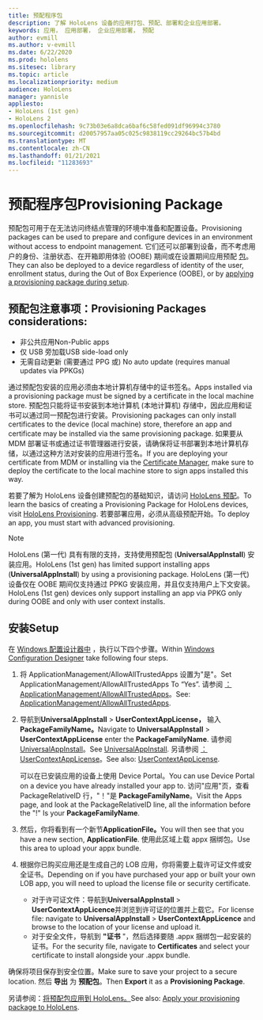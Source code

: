 ```yaml
---
title: 预配程序包
description: 了解 HoloLens 设备的应用打包、预配、部署和企业应用部署。
keywords: 应用， 应用部署， 企业应用部署， 预配
author: evmill
ms.author: v-evmill
ms.date: 6/22/2020
ms.prod: hololens
ms.sitesec: library
ms.topic: article
ms.localizationpriority: medium
audience: HoloLens
manager: yannisle
appliesto:
- HoloLens (1st gen)
- HoloLens 2
ms.openlocfilehash: 9c73b03e6a8dca6baf6c58fed091df96994c3780
ms.sourcegitcommit: d20057957aa05c025c9838119cc29264bc57b4bd
ms.translationtype: MT
ms.contentlocale: zh-CN
ms.lasthandoff: 01/21/2021
ms.locfileid: "11283693"
---
```

# <span data-ttu-id="4a6b6-104">预配程序包</span><span class="sxs-lookup"><span data-stu-id="4a6b6-104">Provisioning Package</span></span>

<span data-ttu-id="4a6b6-105">预配包可用于在无法访问终结点管理的环境中准备和配置设备。</span><span class="sxs-lookup"><span data-stu-id="4a6b6-105">Provisioning packages can be used to prepare and configure devices in an environment without access to endpoint management.</span></span> <span data-ttu-id="4a6b6-106">它们还可以部署到设备，而不考虑用户的身份、注册状态、在开箱即用体验 (OOBE) 期间或在设置期间应用预配 [包](https://docs.microsoft.com/hololens/hololens-provisioning##apply-a-provisioning-package-to-hololens-during-setup)。</span><span class="sxs-lookup"><span data-stu-id="4a6b6-106">They can also be deployed to a device regardless of identity of the user, enrollment status, during the Out of Box Experience (OOBE), or by [applying a provisioning package during setup](https://docs.microsoft.com/hololens/hololens-provisioning##apply-a-provisioning-package-to-hololens-during-setup).</span></span>

## <span data-ttu-id="4a6b6-107">预配包注意事项：</span><span class="sxs-lookup"><span data-stu-id="4a6b6-107">Provisioning Packages considerations:</span></span>

* <span data-ttu-id="4a6b6-108">非公共应用</span><span class="sxs-lookup"><span data-stu-id="4a6b6-108">Non-Public apps</span></span>
* <span data-ttu-id="4a6b6-109">仅 USB 旁加载</span><span class="sxs-lookup"><span data-stu-id="4a6b6-109">USB side-load only</span></span>
* <span data-ttu-id="4a6b6-110">无需自动更新 (需要通过 PPG 或) </span><span class="sxs-lookup"><span data-stu-id="4a6b6-110">No auto update (requires manual updates via PPKGs)</span></span>

<span data-ttu-id="4a6b6-111">通过预配包安装的应用必须由本地计算机存储中的证书签名。</span><span class="sxs-lookup"><span data-stu-id="4a6b6-111">Apps installed via a provisioning package must be signed by a certificate in the local machine store.</span></span> <span data-ttu-id="4a6b6-112">预配包只能将证书安装到本地计算机 (本地计算机) 存储中，因此应用和证书可以通过同一预配包进行安装。</span><span class="sxs-lookup"><span data-stu-id="4a6b6-112">Provisioning packages can only install certificates to the device (local machine) store, therefore an app and certificate may be installed via the same provisioning package.</span></span> <span data-ttu-id="4a6b6-113">如果要从 MDM 部署证书或通过证书管理器进行安装，请确保[](certificate-manager.md)将证书部署到本地计算机存储，以通过这种方法对安装的应用进行签名。</span><span class="sxs-lookup"><span data-stu-id="4a6b6-113">If you are deploying your certificate from MDM or installing via the [Certificate Manager](certificate-manager.md), make sure to deploy the certificate to the local machine store to sign apps installed this way.</span></span>

<span data-ttu-id="4a6b6-114">若要了解为 HoloLens 设备创建预配包的基础知识，请访问 [HoloLens 预配](https://docs.microsoft.com/hololens/hololens-provisioning)。</span><span class="sxs-lookup"><span data-stu-id="4a6b6-114">To learn the basics of creating a Provisioning Package for HoloLens devices, visit [HoloLens Provisioning](https://docs.microsoft.com/hololens/hololens-provisioning).</span></span> <span data-ttu-id="4a6b6-115">若要部署应用，必须从高级预配开始。</span><span class="sxs-lookup"><span data-stu-id="4a6b6-115">To deploy an app, you must start with advanced provisioning.</span></span>

> [!NOTE]
> <span data-ttu-id="4a6b6-116">HoloLens (第一代) 具有有限的支持，支持使用预配包 (**UniversalAppInstall**) 安装应用。</span><span class="sxs-lookup"><span data-stu-id="4a6b6-116">HoloLens (1st gen) has limited support installing apps (**UniversalAppInstall**) by using a provisioning package.</span></span> <span data-ttu-id="4a6b6-117">HoloLens (第一代) 设备仅在 OOBE 期间仅支持通过 PPKG 安装应用，并且仅支持用户上下文安装。</span><span class="sxs-lookup"><span data-stu-id="4a6b6-117">HoloLens (1st gen) devices only support installing an app via PPKG only during OOBE and only with user context installs.</span></span>

## <span data-ttu-id="4a6b6-118">安装</span><span class="sxs-lookup"><span data-stu-id="4a6b6-118">Setup</span></span>

<span data-ttu-id="4a6b6-119">在 [Windows 配置设计器中](https://www.microsoft.com/store/productId/9NBLGGH4TX22) ，执行以下四个步骤。</span><span class="sxs-lookup"><span data-stu-id="4a6b6-119">Within [Windows Configuration Designer](https://www.microsoft.com/store/productId/9NBLGGH4TX22) take following four steps.</span></span>

1. <span data-ttu-id="4a6b6-120">将 ApplicationManagement/AllowAllTrustedApps 设置为"是"。</span><span class="sxs-lookup"><span data-stu-id="4a6b6-120">Set ApplicationManagement/AllowAllTrustedApps To “Yes”.</span></span> <span data-ttu-id="4a6b6-121">请参阅 [：ApplicationManagement/AllowAllTrustedApps](https://docs.microsoft.com/windows/client-management/mdm/policy-csp-applicationmanagement#applicationmanagement-allowalltrustedapps)。</span><span class="sxs-lookup"><span data-stu-id="4a6b6-121">See: [ApplicationManagement/AllowAllTrustedApps](https://docs.microsoft.com/windows/client-management/mdm/policy-csp-applicationmanagement#applicationmanagement-allowalltrustedapps).</span></span>

2. <span data-ttu-id="4a6b6-122">导航到**UniversalAppInstall**  >  **UserContextAppLicense，** 输入**PackageFamilyName。**</span><span class="sxs-lookup"><span data-stu-id="4a6b6-122">Navigate to **UniversalAppInstall** > **UserContextAppLicense** enter the **PackageFamilyName**.</span></span> <span data-ttu-id="4a6b6-123">请参阅 [UniversalAppInstall](https://docs.microsoft.com/windows/configuration/wcd/wcd-universalappinstall)。</span><span class="sxs-lookup"><span data-stu-id="4a6b6-123">See [UniversalAppInstall](https://docs.microsoft.com/windows/configuration/wcd/wcd-universalappinstall).</span></span> <span data-ttu-id="4a6b6-124">另请参阅 [：UserContextAppLicense](https://docs.microsoft.com/windows/configuration/wcd/wcd-universalappinstall#usercontextapplicense)。</span><span class="sxs-lookup"><span data-stu-id="4a6b6-124">See also: [UserContextAppLicense](https://docs.microsoft.com/windows/configuration/wcd/wcd-universalappinstall#usercontextapplicense).</span></span>

   <span data-ttu-id="4a6b6-125">可以在已安装应用的设备上使用 Device Portal。</span><span class="sxs-lookup"><span data-stu-id="4a6b6-125">You can use Device Portal on a device you have already installed your app to.</span></span> <span data-ttu-id="4a6b6-126">访问"应用"页，查看 PackageRelativeID 行，"！"是 **PackageFamilyName**。</span><span class="sxs-lookup"><span data-stu-id="4a6b6-126">Visit the Apps page, and look at the PackageRelativeID line, all the information before the "!" Is your **PackageFamilyName**.</span></span>

3. <span data-ttu-id="4a6b6-127">然后，你将看到有一个新节**ApplicationFile。**</span><span class="sxs-lookup"><span data-stu-id="4a6b6-127">You will then see that you have a new section, **ApplicationFile**.</span></span> <span data-ttu-id="4a6b6-128">使用此区域上载 appx 捆绑包。</span><span class="sxs-lookup"><span data-stu-id="4a6b6-128">Use this area to upload your appx bundle.</span></span>

4. <span data-ttu-id="4a6b6-129">根据你已购买应用还是生成自己的 LOB 应用，你将需要上载许可证文件或安全证书。</span><span class="sxs-lookup"><span data-stu-id="4a6b6-129">Depending on if you have purchased your app or built your own LOB app, you will need to upload the license file or security certificate.</span></span>

    - <span data-ttu-id="4a6b6-130">对于许可证文件：导航到**UniversalAppInstall**  >  **UserContextAppLicence**并浏览到许可证的位置并上载它。</span><span class="sxs-lookup"><span data-stu-id="4a6b6-130">For license file: navigate to **UniversalAppInstall** > **UserContextAppLicence** and browse to the location of your license and upload it.</span></span>
    - <span data-ttu-id="4a6b6-131">对于安全文件，导航到 **"证书** "，然后选择要随 .appx 捆绑包一起安装的证书。</span><span class="sxs-lookup"><span data-stu-id="4a6b6-131">For the security file, navigate to **Certificates** and select your certificate to install alongside your .appx bundle.</span></span>

<span data-ttu-id="4a6b6-132">确保将项目保存到安全位置。</span><span class="sxs-lookup"><span data-stu-id="4a6b6-132">Make sure to save your project to a secure location.</span></span> <span data-ttu-id="4a6b6-133">然后 **导出** 为 **预配包**。</span><span class="sxs-lookup"><span data-stu-id="4a6b6-133">Then **Export** it as a **Provisioning Package**.</span></span>  

<span data-ttu-id="4a6b6-134">另请参阅：[将预配包应用到 HoloLens。](https://docs.microsoft.com/hololens/hololens-provisioning#apply-a-provisioning-package-to-hololens-during-setup)</span><span class="sxs-lookup"><span data-stu-id="4a6b6-134">See also: [Apply your provisioning package to HoloLens](https://docs.microsoft.com/hololens/hololens-provisioning#apply-a-provisioning-package-to-hololens-during-setup).</span></span>
